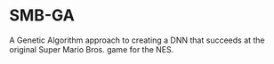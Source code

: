 # SMB-GA
A Genetic Algorithm approach to creating a DNN that succeeds at the original Super Mario Bros. game for the NES.
